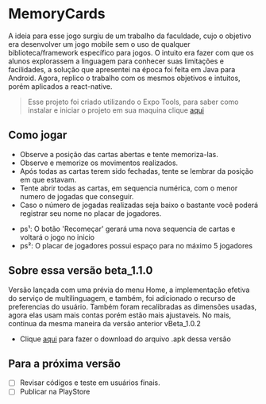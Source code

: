 # MemoryCards

A ideia para esse jogo surgiu de um trabalho da faculdade, cujo o objetivo era desenvolver um jogo mobile sem o uso de qualquer biblioteca/framework específico para jogos. O intuito era fazer com que os alunos explorassem a linguagem para conhecer suas limitações e facilidades, a solução que apresentei na época foi feita em Java para Android. Agora, replico o trabalho com os mesmos objetivos e intuitos, porém aplicados a react-native.
 > Esse projeto foi criado utilizando o Expo Tools, para saber como
 instalar e iniciar o projeto em sua maquina clique [aqui](https://docs.expo.io/get-started/installation/)

## Como jogar
- Observe a posição das cartas abertas e tente memoriza-las.
- Observe e memorize os movimentos realizados.
- Após todas as cartas terem sido fechadas, tente se lembrar da posição em que estavam.
- Tente abrir todas as cartas, em sequencia numérica, com o menor numero de jogadas que conseguir.
- Caso o número de jogadas realizadas seja baixo o bastante você poderá registrar seu nome no placar de jogadores.
* ps¹: O botão 'Recomeçar' gerará uma nova sequencia de cartas e voltará o jogo no inicio
* ps²: O placar de jogadores possui espaço para no máximo 5 jogadores

## Sobre essa versão beta_1.1.0
Versão lançada com uma prévia do menu Home, a implementação efetiva do serviço de multilinguagem, e também, foi adicionado o recurso de preferencias do usuário. Também foram recalibradas as dimensões usadas, agora elas usam mais contas porém estão mais ajustaveis. No mais, continua da mesma maneira da versão anterior vBeta_1.0.2
* Clique [aqui](https://drive.google.com/file/d/1COA5M9gL5_fZmfNyLnWOXULQ_SJn0DZb/view?usp=sharing) para fazer o download do arquivo .apk dessa versão 

## Para a próxima versão
- [ ] Revisar códigos e teste em usuários finais.
- [ ] Publicar na PlayStore
